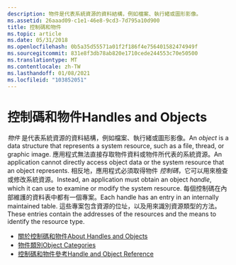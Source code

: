 ```yaml
---
description: 物件是代表系統資源的資料結構，例如檔案、執行緒或圖形影像。
ms.assetid: 26aaad09-c1e1-46e8-9cd3-7d795a10d900
title: 控制碼和物件
ms.topic: article
ms.date: 05/31/2018
ms.openlocfilehash: 0b5a35d55571a01f2f186f4e756401582474949f
ms.sourcegitcommit: 831e8f3db78ab820e1710cede244553c70e50500
ms.translationtype: MT
ms.contentlocale: zh-TW
ms.lasthandoff: 01/08/2021
ms.locfileid: "103852051"
---
```

# <a name="handles-and-objects"></a><span data-ttu-id="b6927-103">控制碼和物件</span><span class="sxs-lookup"><span data-stu-id="b6927-103">Handles and Objects</span></span>

<span data-ttu-id="b6927-104">*物件* 是代表系統資源的資料結構，例如檔案、執行緒或圖形影像。</span><span class="sxs-lookup"><span data-stu-id="b6927-104">An *object* is a data structure that represents a system resource, such as a file, thread, or graphic image.</span></span> <span data-ttu-id="b6927-105">應用程式無法直接存取物件資料或物件所代表的系統資源。</span><span class="sxs-lookup"><span data-stu-id="b6927-105">An application cannot directly access object data or the system resource that an object represents.</span></span> <span data-ttu-id="b6927-106">相反地，應用程式必須取得物件 *控制碼*，它可以用來檢查或修改系統資源。</span><span class="sxs-lookup"><span data-stu-id="b6927-106">Instead, an application must obtain an object *handle*, which it can use to examine or modify the system resource.</span></span> <span data-ttu-id="b6927-107">每個控制碼在內部維護的資料表中都有一個專案。</span><span class="sxs-lookup"><span data-stu-id="b6927-107">Each handle has an entry in an internally maintained table.</span></span> <span data-ttu-id="b6927-108">這些專案包含資源的位址，以及用來識別資源類型的方法。</span><span class="sxs-lookup"><span data-stu-id="b6927-108">These entries contain the addresses of the resources and the means to identify the resource type.</span></span>

-   [<span data-ttu-id="b6927-109">關於控制碼和物件</span><span class="sxs-lookup"><span data-stu-id="b6927-109">About Handles and Objects</span></span>](about-handles-and-objects.md)
-   [<span data-ttu-id="b6927-110">物件類別</span><span class="sxs-lookup"><span data-stu-id="b6927-110">Object Categories</span></span>](object-categories.md)
-   [<span data-ttu-id="b6927-111">控制碼和物件參考</span><span class="sxs-lookup"><span data-stu-id="b6927-111">Handle and Object Reference</span></span>](handle-and-object-reference.md)

 

 



